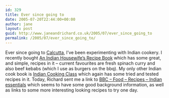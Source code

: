 ```yaml
---
id: 329
title: Ever since going to
date: 2005-07-20T22:44:00+00:00
author: jane
layout: post
guid: http://www.janeandrichard.co.uk/2005/07/ever_since_going_to
permalink: /2005/07/ever_since_going_to/
---
```

Ever since going to [Calcutta](http://v1.janeandrichard.co.uk/travel/india2004/index.html), I&#8217;ve been experimenting with Indian cookery. I recently bought [An Indian Housewife&#8217;s Recipe Book](http://www.amazon.co.uk/exec/obidos/ASIN/0716020785/richarddallaway) which has some great, and simple, recipes in it &#8211; current favourites are fresh spinach curry and also beef kebabs (which I use as burgers on the bbq). My only other Indian cook book is [Indian Cooking Class](http://www.amazon.co.uk/exec/obidos/ASIN/1863960562/richarddallaway) which again has some tried and tested recipes in it. Today, Richard sent me a link to [BBC &#8211; Food &#8211; Recipes &#8211; Indian essentials](http://www.bbc.co.uk/food/recipes/mostof_indianessentials1.shtml) which seems to have some good background information, as well as links to some more interesting looking recipes to try one day.